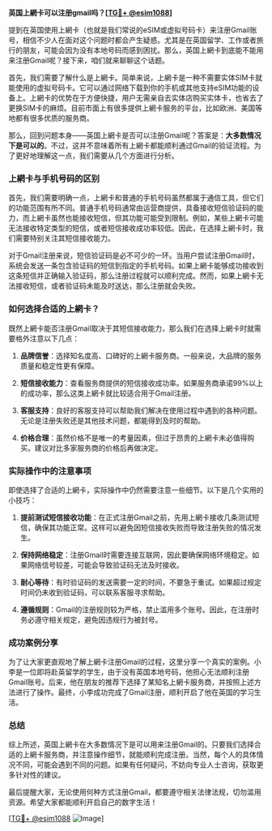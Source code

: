**英国上網卡可以注册gmail吗？[[TG💪+ @esim1088](https://t.me/s/esim1088)]**

提到在英国使用上網卡（也就是我们常说的eSIM或虚拟号码卡）来注册Gmail账号，相信不少人在面对这个问题时都会产生疑惑。尤其是在英国留学、工作或者旅行的朋友，可能会因为没有本地号码而感到困扰。那么，英国上網卡到底能不能用来注册Gmail呢？接下来，咱们就来聊聊这个话题。

首先，我们需要了解什么是上網卡。简单来说，上網卡是一种不需要实体SIM卡就能使用的虚拟号码卡。它可以通过网络下载到你的手机或其他支持eSIM功能的设备上。上網卡的优势在于方便快捷，用户无需亲自去实体店购买实体卡，也省去了更换SIM卡的麻烦。目前市面上有很多提供上網卡服务的平台，比如欧洲、美国等地都有很多优质的服务商。

那么，回到问题本身——英国上網卡是否可以注册Gmail呢？答案是：**大多数情况下是可以的**。不过，这并不意味着所有上網卡都能顺利通过Gmail的验证流程。为了更好地理解这一点，我们需要从几个方面进行分析。

### 上網卡与手机号码的区别

首先，我们需要明确一点，上網卡和普通的手机号码虽然都属于通信工具，但它们的功能范围有所不同。普通手机号码通常由运营商提供，具备接收短信验证码的能力，而上網卡虽然也能接收短信，但其功能可能受到限制。例如，某些上網卡可能无法接收特定类型的短信，或者短信接收成功率较低。因此，在选择上網卡时，我们需要特别关注其短信接收能力。

对于Gmail注册来说，短信验证码是必不可少的一环。当用户尝试注册Gmail时，系统会发送一条包含验证码的短信到指定的手机号码。如果上網卡能够成功接收到这条短信并正确输入验证码，那么注册过程就可以顺利完成。然而，如果上網卡无法接收短信，或者验证码未能及时送达，那么注册就会失败。

### 如何选择合适的上網卡？

既然上網卡能否注册Gmail取决于其短信接收能力，那么我们在选择上網卡时就需要格外注意以下几点：

1. **品牌信誉**：选择知名度高、口碑好的上網卡服务商。一般来说，大品牌的服务质量和稳定性更有保障。
   
2. **短信接收能力**：查看服务商提供的短信接收成功率。如果服务商承诺99%以上的成功率，那么这类上網卡就比较适合用于Gmail注册。

3. **客服支持**：良好的客服支持可以帮助我们解决在使用过程中遇到的各种问题。无论是注册失败还是其他技术问题，都能得到及时的帮助。

4. **价格合理**：虽然价格不是唯一的考量因素，但过于昂贵的上網卡未必值得购买。建议对比多家服务商的价格后再做决定。

### 实际操作中的注意事项

即使选择了合适的上網卡，实际操作中仍然需要注意一些细节。以下是几个实用的小技巧：

1. **提前测试短信接收功能**：在正式注册Gmail之前，先用上網卡接收几条测试短信，确保其功能正常。这样可以避免因短信接收失败而导致注册失败的情况发生。

2. **保持网络稳定**：注册Gmail时需要连接互联网，因此要确保网络环境稳定。如果网络信号较差，可能会导致验证码无法及时接收。

3. **耐心等待**：有时验证码的发送需要一定的时间，不要急于重试。如果超过规定时间仍未收到验证码，可以联系客服寻求帮助。

4. **遵循规则**：Gmail的注册规则较为严格，禁止滥用多个账号。因此，在注册时务必遵守相关规定，避免因违规行为被封号。

### 成功案例分享

为了让大家更直观地了解上網卡注册Gmail的过程，这里分享一个真实的案例。小李是一位即将赴英留学的学生，由于没有英国本地号码，他担心无法顺利注册Gmail账号。后来，他在朋友的推荐下选择了某知名上網卡服务商，并按照上述方法进行了操作。最终，小李成功完成了Gmail注册，顺利开启了他在英国的学习生活。

### 总结

综上所述，英国上網卡在大多数情况下是可以用来注册Gmail的。只要我们选择合适的上網卡服务商，并注意操作细节，就能顺利完成注册。当然，每个人的具体情况不同，可能会遇到不同的问题。如果有任何疑问，不妨向专业人士咨询，获取更多针对性的建议。

最后提醒大家，无论使用何种方式注册Gmail，都要遵守相关法律法规，切勿滥用资源。希望大家都能顺利开启自己的数字生活！

[[TG💪+ @esim1088](https://t.me/s/esim1088) ![Image](https://i.postimg.cc/4NQfJmqS/Snipaste-2025-05-13-00-14-12.png)]